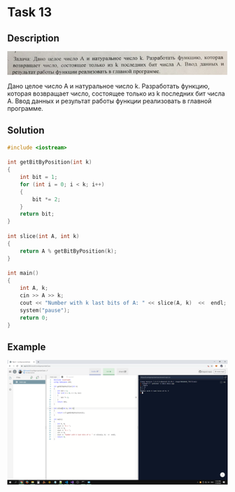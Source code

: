 # Task 13

## Description

![Description](13_description.png)

Дано целое число А и натyральное число k. Разработать функцию, которая возвращает число, состоящее только из k последних бит числа А. Ввод данных и результат работы функции реализовать в главной программе.

## Solution

```C++
#include <iostream>

int getBitByPosition(int k)
{
    int bit = 1;
    for (int i = 0; i < k; i++)
    {
        bit *= 2;
    }
    return bit;
}

int slice(int A, int k)
{
    return A % getBitByPosition(k);
}

int main()
{
    int A, k;
    cin >> A >> k;
    сout << "Number with k last bits of A: " << slice(A, k)  <<  endl;
    system("pause");
    return 0;
}
```

## Example

![Description](13_screenshot.png)
